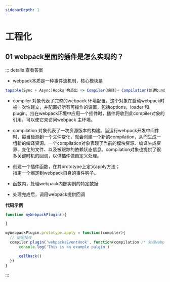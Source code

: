 ```yaml
---
sidebarDepth: 1
---
```


#  工程化

## 01 webpack里面的插件是怎么实现的？

::: details 查看答案
  - webpack本质是一种事件流机制，核心模块是
  ``` Javascript
  tapable(Sync + Async)Hooks 构造出 => Compiler(编译)+ Compilation(创建bundle)
  ```

  - compiler 对象代表了完整的webpack 环境配置，这个对象在启动webpack时 被一次性建立，并配置好所有可操作的设置，包括options，loader 和 plugin。挡在webpack环境中应用一个插件时，插件将收到此compiler对象的引用。可以使它来访问webpack 主环境。

  - compilation 对象代表了一次资源版本的构建。当运行webpack开发中间件时，每当检测到一个文件变化，就会创建一个新的compilation，从而生成一组新的编译资源。一个compilation对象表现了当前的模块资源、编译生成资源、变化的文件、以及被跟踪的依赖状态信息。compilation对象也提供了很多关键时机的回调，以供插件做自定义处理。

  - 创建一个插件函数，在其prototype上定义apply方法；  
    指定一个绑定到webpack自身的事件钩子。

  - 函数内，处理webpack内部实例的特定数据

  - 处理完成后，调用webpack提供回调

  **代码示例**

  ``` Javascript
  function myWebpackPlugin(){

  }

  myWebpackPlugin.prototype.apply = function(compiler){
    // 指定挂在
    compiler.plugin('webpacksEventHook', function(compilation /* 处理webpack内部特定的数据 */, callback){
        console.log('This is an example pulgin')

        callback()
    })
  }
  ```
:::


<!-- ## 02 webpack热更新的原理？

:::details 查看答案

::: -->

